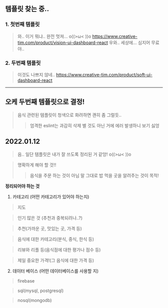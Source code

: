 ## 템플릿 찾는 중..

### 1. 첫번째 템플릿
> 와.. 이거 뭐냐.. 완전 멋져... o((>ω< ))o
https://www.creative-tim.com/product/vision-ui-dashboard-react
> 우와.. 세상에... 심지어 무료야..

### 2. 두번째 템플릿
> 이것도 나쁘지 않네..
https://www.creative-tim.com/product/soft-ui-dashboard-react

---

## 오케 두번째 템플릿으로 결정!
> 음식 관련된 템플릿이 청색으로 화려하면 괜히 좀 그럴듯..
>> 엄격한 eslint는 과감히 삭제
>> 별 것도 아닌 거에 에러 발생하니 보기 싫엉


## 2022.01.12
> 음.. 일단 템플릿은 내가 잘 쓰도록 정리된 거 같앙! o((>ω< ))o

> 명확하게 해야 할 것!!
>> 음식을 주문 하는 것이 아님
>> 말 그대로 밥 먹을 곳을 알려주는 것이 목적!

**정리되어야 하는 것**
1. 카테고리 (어떤 카테고리가 있어야 하는지)
> 지도

> 인기 많은 것 (추천과 중복되려나..?)

> 추천(가까운 곳, 맛있는 곳, 가격 등)

> 음식에 대한 카테고리(분식, 중식, 한식 등)

> 리뷰와 리플 등(음식점에 대한 평가나 점수 등)

> 제일 중요한 가격!(그 음식에 대한 가격 등)


2. 데이터 베이스 (어떤 데이터베이스를 사용할 지)
> firebase

> sql(mysql, postgresql)

> nosql(mongodb)